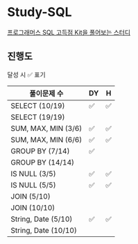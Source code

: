 # Study-SQL

[프로그래머스 SQL 고득점 Kit을 풀어보는 스터디](https://school.programmers.co.kr/learn/challenges?tab=sql_practice_kit)

## 진행도

달성 시 ✅ 표기

| 풀이문제 수               | DY   | H    |
| -------------------- | ---- | ---- |
| SELECT (10/19)       | ✅    | ✅    |
| SELECT (19/19)       |      |      |
| SUM, MAX, MIN (3/6)  | ✅    | ✅    |
| SUM, MAX, MIN (6/6)  | ✅    | ✅    |
| GROUP BY (7/14)      | ✅    |      |
| GROUP BY (14/14)     |      |      |
| IS NULL (3/5)        | ✅    | ✅    |
| IS NULL (5/5)        | ✅    | ✅    |
| JOIN (5/10)          |      |      |
| JOIN (10/10)         |      |      |
| String, Date (5/10)  | ✅    | ✅    |
| String, Date (10/10) |      |      |

